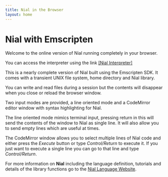```yaml
---
title: Nial in the Browser
layout: home
---
```


# Nial with Emscripten

Welcome to the online version of Nial running completely in your browser.

You can access the interpreter using the link [[Nial Interpreter]](current/index.html)

This is a nearly complete version of Nial built using the Emscripten SDK. It 
comes with a transient UNIX file system, home directory and Nial library.
      
You can write and read files during a session but the contents will disappear 
when you close or reload the browser window.

Two input modes are provided, a line oriented mode and a CodeMirror editor
window with syntax highlighting for Nial.

The line oriented mode mimics terminal input, pressing return in this will 
send the contents of the window to Nial as  single line. It will also allow 
you to send empty lines which are useful at times.

The CodeMirror window allows you to select multiple lines of Nial code and
either press the *Execute* button or type *Control/Return* to execute it. 
If you just want to execute a single line you can go to that line and type
*Control/Return*.

For more information on **Nial** including the language definition, tutorials
and details of the library functions go to the 
[Nial Language Website](https://www.nial-array-lannguage.org).

